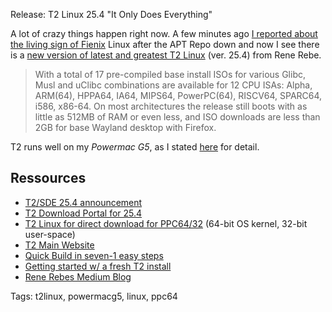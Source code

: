 Release: T2 Linux 25.4 "It Only Does Everything"

A lot of crazy things happen right now. A few minutes ago [I reported about the
living sign of Fienix](https://apfelhammer.de/update-to-fienix-linux.html) Linux after the APT Repo down and now I see there is a
[new version of latest and greatest T2 Linux](https://t2sde.org/#news-2025-04-14) (ver. 25.4) from Rene Rebe. 

> With a total of 17 pre-compiled base install ISOs for various Glibc, Musl and uClibc combinations are available for 12 CPU ISAs: Alpha, ARM(64), HPPA64, IA64, MIPS64, PowerPC(64), RISCV64, SPARC64, i586, x86-64. On most architectures the release still boots with as little as 512MB of RAM or even less, and ISO downloads are less than 2GB for base Wayland desktop with Firefox.

T2 runs well on my *Powermac G5*, as I stated [here](https://apfelhammer.de/new-release-of-t2linux.html) for detail.

## Ressources
* [T2/SDE 25.4 announcement](https://t2sde.org/#news-2025-04-14)
* [T2 Download Portal for 25.4](https://t2sde.org/download/25.4)
* [T2 Linux for direct download for PPC64/32](https://dl.t2sde.org/binary/2025/t2-25.4-ppc6432-base-wayland-glibc-gcc-power4.iso) (64-bit OS kernel, 32-bit user-space)
* [T2 Main Website](https://t2sde.org)
* [Quick Build in seven-1 easy steps](https://t2sde.org/documentation/buildintro.html)
* [Getting started w/ a fresh T2 install](https://t2sde.org/documentation/kb/8/?documentation/kb/8)
* [Rene Rebes Medium Blog](https://medium.com/@Re-News)

Tags: t2linux, powermacg5, linux, ppc64
